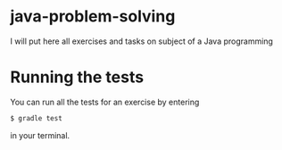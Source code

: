 # java-problem-solving
I will put here all exercises and tasks on subject of a Java programming

# Running the tests

You can run all the tests for an exercise by entering

```sh
$ gradle test
```

in your terminal.
